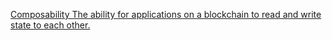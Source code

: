 [Composability
The ability for applications on a blockchain to read and write state to each other.
](https://celestia.org/glossary/composability/)